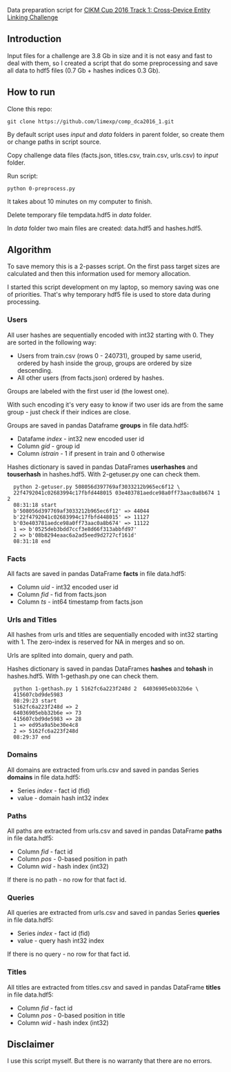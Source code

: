 
Data preparation script for 
[CIKM Cup 2016 Track 1: Cross-Device Entity Linking Challenge](https://competitions.codalab.org/competitions/11171)


## Introduction
Input files for a challenge are 3.8 Gb in size and it is not easy and fast to deal with them, so I created a script that do some preprocessing and save all data to hdf5 files (0.7 Gb + hashes indices 0.3 Gb). 

## How to run
Clone this repo:

    git clone https://github.com/limexp/comp_dca2016_1.git
    
By default script uses *input* and *data* folders in parent folder, so create them or change paths in script source.

Copy challenge data files (facts.json, titles.csv, train.csv, urls.csv) to *input* folder.

Run script:

    python 0-preprocess.py 
    
It takes about 10 minutes on my computer to finish.
 
Delete temporary file tempdata.hdf5 in *data* folder.

In *data* folder two main files are created: data.hdf5 and hashes.hdf5.

## Algorithm

To save memory this is a 2-passes script. On the first pass target sizes are calculated and then this information used for memory allocation. 

I started this script development on my laptop, so memory saving was one of priorities. That's why temporary hdf5 file is used to store data during processing. 

### Users

All user hashes are sequentially encoded with int32 starting with 0. They are sorted in the following way:

 * Users from train.csv (rows 0 - 240731), grouped by same userid, ordered by hash inside the group, groups are ordered by size descending.
 * All other users (from facts.json) ordered by hashes.

Groups are labeled with the first user id (the lowest one).
 
With such encoding it's very easy to know if two user ids are from the same group - just check if their indices are close. 

Groups are saved in pandas Dataframe **groups** in file data.hdf5:

 * Datafame *index* - int32 new encoded user id
 * Column *gid* - group id
 * Column *istrain* - 1 if present in train and 0 otherwise

Hashes dictionary is saved in pandas DataFrames **userhashes** and **touserhash** in hashes.hdf5. With 2-getuser.py one can check them.

```
  python 2-getuser.py 508056d397769af3033212b965ec6f12 \
  22f4792041c02683994c17fbfd448015 03e403781aedce98a0ff73aac0a8b674 1 2 
  08:31:18 start
  b'508056d397769af3033212b965ec6f12' => 44044
  b'22f4792041c02683994c17fbfd448015' => 11127
  b'03e403781aedce98a0ff73aac0a8b674' => 11122
  1 => b'0525deb3bdd7ccf3e8d66f313abbfd97'
  2 => b'08b8294eaac6a2ad5eed9d2727cf161d'
  08:31:18 end
```

### Facts

All facts are saved in pandas DataFrame **facts** in file data.hdf5:

 * Column *uid* - int32 encoded user id
 * Column *fid* - fid from facts.json
 * Column *ts* - int64 timestamp from facts.json

### Urls and Titles

All hashes from urls and titles are sequentially encoded with int32 starting with 1. The zero-index is reserved for NA in merges and so on.

Urls are splited into domain, query and path.

Hashes dictionary is saved in pandas DataFrames **hashes** and **tohash** in hashes.hdf5. With 1-gethash.py one can check them.

```
  python 1-gethash.py 1 5162fc6a223f248d 2  64036905ebb32b6e \
  415607cbd9de5983
  08:29:23 start
  5162fc6a223f248d => 2
  64036905ebb32b6e => 73
  415607cbd9de5983 => 28
  1 => ed95a9a5be30e4c8
  2 => 5162fc6a223f248d
  08:29:37 end

```


### Domains

All domains are extracted from urls.csv and saved in pandas Series **domains** in file data.hdf5:
  * Series *index* - fact id (fid)
  * value - domain hash int32 index 

### Paths

All paths are extracted from urls.csv and saved in pandas DataFrame **paths** in file data.hdf5:

 * Column *fid* - fact id
 * Column *pos* - 0-based position in path
 * Column *wid* - hash index (int32)

If there is no path - no row for that fact id. 
 
### Queries

All queries are extracted from urls.csv and saved in pandas Series **queries** in file data.hdf5:
  * Series *index* - fact id (fid)
  * value - query hash int32 index 

If there is no query - no row for that fact id. 

### Titles 

All titles are extracted from titles.csv and saved in pandas DataFrame **titles** in file data.hdf5:

 * Column *fid* - fact id
 * Column *pos* - 0-based position in title
 * Column *wid* - hash index (int32)
 
## Disclaimer
I use this script myself. But there is no warranty that there are no errors.   
